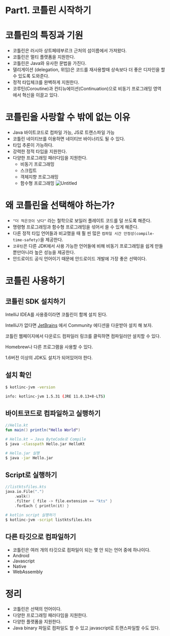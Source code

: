 # Part1. 코틀린 시작하기

# 코틀린의 특징과 기원

- 코틀린은 러시아 상트페테부르크 근처의 섬이름에서 가져왔다.
- 코틀린은 멀티 플랫폼을 지원한다.
- 코틀린은 Java와 유사한 문법을 가진다.
- 델리게이션 (delegation, 위임)은 코드를 재사용할때 상속보다 더 좋은 디자인을 할 수 있도록 도와준다.
- 정적 타입체크를 완벽하게 지원한다.
- 코루틴(Coroutine)과 컨티뉴에이션(Continuation)으로 비동기 프로그래밍 영역에서 혁신을 이끌고 있다.

# 코틀린을 사랑할 수 밖에 없는 이유

- Java 바이트코드로 컴파일 가능, JS로 트랜스파일 가능
- 코틀린 네이티브를 이용하면 네이티브 바이너리도 될 수 있다.
- 타입 추론이 가능하다.
- 강력한 정적 타입을 지원한다.
- 다양한 프로그래밍 패러다임을 지원한다.
  - 비동기 프로그래밍
  - 스크립트
  - 객체지향 프로그래밍
  - 함수형 프로그래밍
    ![Untitled](https://s3-us-west-2.amazonaws.com/secure.notion-static.com/dd887203-26d8-4fbc-a7de-b6d64c87550b/Untitled.png)

# 왜 코틀린을 선택해야 하는가?

- `"더 적은것이 낫다"` 라는 철학으로 보일러 플레이트 코드를 덜 쓰도록 해준다.
- 명령형 프로그래밍과 함수형 프로그래밍을 섞어서 쓸 수 있게 해준다.
- 다른 정적 타입 언어들과 비교했을 때 훨 씬 많은 `컴파일 시간 안정성(compile-time-safety)`을 제공한다.
- `코루틴`은 다른 JDK에서 사용 가능한 언어들에 비해 비동기 프로그래밍을 쉽게 만들 뿐만아니라 높은 성능을 제공한다.
- 안드로이드 공식 언어이기 때문에 안드로이드 개발에 가장 좋은 선택이다.

# 코틀린 사용하기

## 코틀린 SDK 설치하기

IntelliJ IDEA를 사용중이라면 코틀린이 함께 설치 된다.

IntelliJ가 없다면 [JetBrains](https://www.jetbrains.com/ko-kr/idea/download) 에서 Community 에디션을 다운받아 설치 해 보자.

코틀린 웹페이지에서 다운로드 컴파일러 링크를 클릭하면 컴파일러만 설치할 수 있다.

Homebrew나 다른 프로그램을 사용할 수 있다.

1.6버전 이상의 JDK도 설치가 되어있어야 한다.

## 설치 확인

```bash
$ kotlinc-jvm -version

info: kotlinc-jvm 1.5.31 (JRE 11.0.13+8-LTS)
```

## 바이트코드로 컴파일하고 실행하기

```kotlin
//Hello.kt
fun main() println("Hello World")
```

```bash
# Hello.kt → Java ByteCode로 Compile
$ java -classpath Hello.jar HelloKt

# Hello.jar 실행
$ java -jar Hello.jar
```

## Script로 실행하기

```kotlin
//listktsfiles.kts
java.io.File(".")
	.walk()
	.filter { file -> file.extension == "kts" }
	.forEach { println(it) }
```

```bash
# kotlin script 실행하기
$ kotlinc-jvm -script listktsfiles.kts
```

## 다른 타깃으로 컴파일하기

- 코틀린은 여러 개의 타깃으로 컴파일이 되는 몇 안 되는 언어 중에 하나이다.
- Android
- Javascript
- Native
- WebAssembly

# 정리

- 코틀린은 선택의 언어이다.
- 다양한 프로그래밍 패러다임을 지원한다.
- 다양한 플랫폼을 지원한다.
- Java binary 파일로 컴파일도 할 수 있고 javascript로 트랜스파일할 수도 있다.
